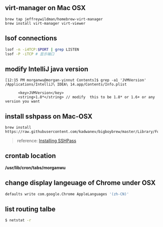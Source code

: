 ## virt-manager on Mac OSX
```
brew tap jeffreywildman/homebrew-virt-manager
brew install virt-manager virt-viewer
```
## lsof connections
```bash
lsof -n -i4TCP:$PORT | grep LISTEN
lsof -P -iTCP # 显示端口
```
## modify IntelliJ java version
```
[12:15 PM morganwu@morgan-yinnut Contents]$ grep -a1 'JVMVersion' /Applications/IntelliJ\ IDEA\ 14.app/Contents/Info.plist 

      <key>JVMVersion</key>
      <string>1.8*</string> // modify  this to be 1.8* or 1.6+ or any version you want
```

## install sshpass on Mac-OSX
```
brew install https://raw.githubusercontent.com/kadwanev/bigboybrew/master/Library/Formula/sshpass.rb
```
> reference: [Installing SSHPass](https://gist.github.com/arunoda/7790979)

## crontab location
**/usr/lib/cron/tabs/morganwu**

## change display langeuage of Chrome under OSX
```bash
defaults write com.google.Chrome AppleLanguages '(zh-CN)'
```
## list routing talbe
```bash
$ netstat -r
```
